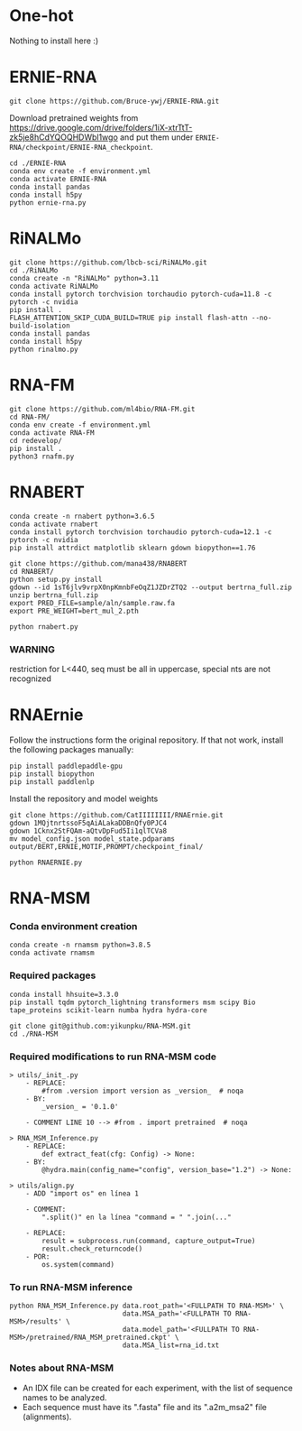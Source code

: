 # One-hot
Nothing to install here :)

# ERNIE-RNA

```
git clone https://github.com/Bruce-ywj/ERNIE-RNA.git
```

Download pretrained weights from https://drive.google.com/drive/folders/1iX-xtrTtT-zk5je8hCdYQOQHDWbl1wgo and put them under `ERNIE-RNA/checkpoint/ERNIE-RNA_checkpoint`.

```
cd ./ERNIE-RNA
conda env create -f environment.yml
conda activate ERNIE-RNA
conda install pandas
conda install h5py
python ernie-rna.py
```

# RiNALMo
```
git clone https://github.com/lbcb-sci/RiNALMo.git
cd ./RiNALMo
conda create -n "RiNALMo" python=3.11
conda activate RiNALMo
conda install pytorch torchvision torchaudio pytorch-cuda=11.8 -c pytorch -c nvidia
pip install .
FLASH_ATTENTION_SKIP_CUDA_BUILD=TRUE pip install flash-attn --no-build-isolation
conda install pandas
conda install h5py
python rinalmo.py
```

# RNA-FM
```
git clone https://github.com/ml4bio/RNA-FM.git
cd RNA-FM/
conda env create -f environment.yml
conda activate RNA-FM
cd redevelop/
pip install .
python3 rnafm.py
```

# RNABERT
```
conda create -n rnabert python=3.6.5
conda activate rnabert
conda install pytorch torchvision torchaudio pytorch-cuda=12.1 -c pytorch -c nvidia
pip install attrdict matplotlib sklearn gdown biopython==1.76

git clone https://github.com/mana438/RNABERT
cd RNABERT/
python setup.py install
gdown --id 1sT6jlv9vrpX0npKmnbFeOqZ1JZDrZTQ2 --output bertrna_full.zip
unzip bertrna_full.zip
export PRED_FILE=sample/aln/sample.raw.fa
export PRE_WEIGHT=bert_mul_2.pth

python rnabert.py
```

### WARNING
restriction for L<440, seq must be all in uppercase, special nts are not recognized

# RNAErnie

Follow the instructions form the original repository. If that not work, install the following packages manually: 
```
pip install paddlepaddle-gpu
pip install biopython
pip install paddlenlp
```
Install the repository and model weights
```
git clone https://github.com/CatIIIIIIII/RNAErnie.git
gdown 1MQjtnrtssoF5qAiALakaDDBnQfy0PJC4
gdown 1Cknx2StFQAm-aQtvDpFud5Ii1qlTCVa8
mv model_config.json model_state.pdparams output/BERT,ERNIE,MOTIF,PROMPT/checkpoint_final/

python RNAERNIE.py
```

# RNA-MSM

### Conda environment creation
```
conda create -n rnamsm python=3.8.5
conda activate rnamsm
```

### Required packages
```
conda install hhsuite=3.3.0
pip install tqdm pytorch_lightning transformers msm scipy Bio tape_proteins scikit-learn numba hydra hydra-core

git clone git@github.com:yikunpku/RNA-MSM.git
cd ./RNA-MSM
```

### Required modifications to run RNA-MSM code
```
> utils/_init_.py
    - REPLACE:
        #from .version import version as _version_  # noqa
    - BY:
        _version_ = '0.1.0'

    - COMMENT LINE 10 --> #from . import pretrained  # noqa
```

```
> RNA_MSM_Inference.py
    - REPLACE:
        def extract_feat(cfg: Config) -> None:
    - BY:
        @hydra.main(config_name="config", version_base="1.2") -> None:
```

```
> utils/align.py
    - ADD "import os" en línea 1

    - COMMENT:
        ".split()" en la línea "command = " ".join(..."

    - REPLACE:
        result = subprocess.run(command, capture_output=True)
        result.check_returncode()
    - POR:
        os.system(command)
```

### To run RNA-MSM inference

```
python RNA_MSM_Inference.py data.root_path='<FULLPATH TO RNA-MSM>' \
                            data.MSA_path='<FULLPATH TO RNA-MSM>/results' \
                            data.model_path='<FULLPATH TO RNA-MSM>/pretrained/RNA_MSM_pretrained.ckpt' \
                            data.MSA_list=rna_id.txt
```

### Notes about RNA-MSM
- An IDX file can be created for each experiment, with the list of sequence names to be analyzed.
- Each sequence must have its ".fasta" file and its ".a2m_msa2" file (alignments).
